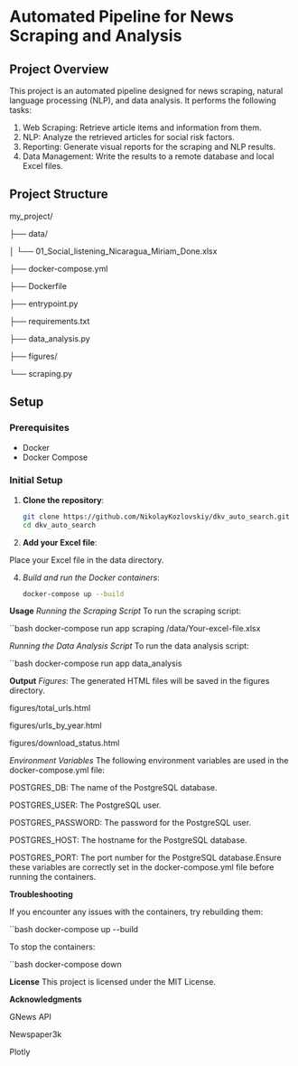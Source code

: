 # Automated Pipeline for News Scraping and Analysis

## Project Overview

This project is an automated pipeline designed for news scraping, natural language processing (NLP), and data analysis. It performs the following tasks:

1. Web Scraping: Retrieve article items and information from them.
2. NLP: Analyze the retrieved articles for social risk factors.
3. Reporting: Generate visual reports for the scraping and NLP results.
4. Data Management: Write the results to a remote database and local Excel files.

## Project Structure

my_project/

├── data/

│ └── 01_Social_listening_Nicaragua_Miriam_Done.xlsx

├── docker-compose.yml

├── Dockerfile

├── entrypoint.py

├── requirements.txt

├── data_analysis.py

├── figures/

└── scraping.py


## Setup

### Prerequisites

- Docker
- Docker Compose

### Initial Setup

1. **Clone the repository**:
   ```bash
   git clone https://github.com/NikolayKozlovskiy/dkv_auto_search.git
   cd dkv_auto_search

2. **Add your Excel file**:

Place your Excel file in the data directory.

4. *Build and run the Docker containers*:
   ```bash
   docker-compose up --build


**Usage**
*Running the Scraping Script*
To run the scraping script:

 ``bash
docker-compose run app scraping /data/Your-excel-file.xlsx

*Running the Data Analysis Script*
To run the data analysis script:

``bash
docker-compose run app data_analysis


**Output**
*Figures*:
The generated HTML files will be saved in the figures directory.

figures/total_urls.html

figures/urls_by_year.html

figures/download_status.html

*Environment Variables*
The following environment variables are used in the docker-compose.yml file:

POSTGRES_DB: The name of the PostgreSQL database.

POSTGRES_USER: The PostgreSQL user.

POSTGRES_PASSWORD: The password for the PostgreSQL user.

POSTGRES_HOST: The hostname for the PostgreSQL database.

POSTGRES_PORT: The port number for the PostgreSQL database.Ensure these variables are correctly set in the docker-compose.yml file before running the containers.

**Troubleshooting**

If you encounter any issues with the containers, try rebuilding them:

``bash
docker-compose up --build

To stop the containers:

``bash
docker-compose down

**License**
This project is licensed under the MIT License.

**Acknowledgments**

GNews API

Newspaper3k

Plotly
